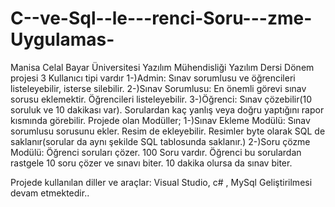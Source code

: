 # C--ve-Sql--le---renci-Soru---zme-Uygulamas-
Manisa Celal Bayar Üniversitesi Yazılım Mühendisliği Yazılım Dersi Dönem projesi
3 Kullanıcı tipi vardır
1-)Admin: Sınav sorumlusu ve öğrencileri listeleyebilir, isterse silebilir.
2-)Sınav Sorumlusu: En önemli görevi sınav sorusu eklemektir. Öğrencileri listeleyebilir.
3-)Öğrenci: Sınav çözebilir(10 soruluk ve 10 dakikası var). Sorulardan kaç yanlış veya doğru yaptığını rapor kısmında görebilir.
Projede olan Modüller;
1-)Sınav Ekleme Modülü: Sınav sorumlusu sorusunu ekler. Resim de ekleyebilir. Resimler byte olarak SQL de saklanır(sorular da aynı şekilde SQL tablosunda saklanır.)
2-)Soru çözme Modülü: Öğrenci soruları çözer. 100 Soru vardır. Öğrenci bu sorulardan rastgele 10 soru çözer ve sınavı biter. 10 dakika olursa da sınav biter.

Projede kullanılan diller ve araçlar: Visual Studio, c# , MySql 
Geliştirilmesi devam etmektedir..
